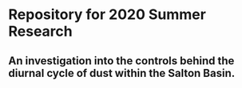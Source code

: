 # Repository for 2020 Summer Research
## An investigation into the controls behind the diurnal cycle of dust within the Salton Basin.
